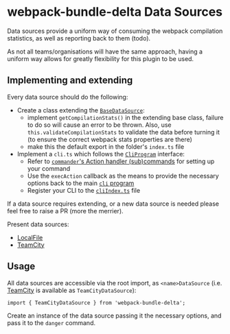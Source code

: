 # webpack-bundle-delta Data Sources

Data sources provide a uniform way of consuming the webpack compilation statistics, as well as reporting back to them (todo).

As not all teams/organisations will have the same approach, having a uniform way allows for greatly flexibility for this plugin to be used.

## Implementing and extending

Every data source should do the following:

- Create a class extending the [`BaseDataSource`](BaseDataSource.ts):
  - implement `getCompilationStats()` in the extending base class, failure to do so will cause an error to be thrown. Also, use `this.validateCompilationStats` to validate the data before turning it (to ensure the correct webpack stats properties are there)
  - make this the default export in the folder's `index.ts` file
- Implement a `cli.ts` which follows the [`CliProgram`](../CliProgram.ts) interface:
  - Refer to [`commander`'s Action handler (sub)commands](https://github.com/tj/commander.js#action-handler-subcommands) for setting up your command
  - Use the `execAction` callback as the means to provide the necessary options back to the main [`cli` program](../cli.ts)
  - Register your CLI to the [`cliIndex.ts`](./cliIndex.ts) file

If a data source requires extending, or a new data source is needed please feel free to raise a PR (more the merrier).

Present data sources:
- [LocalFile](LocalFile.ts)
- [TeamCity](TeamCity.ts)

## Usage

All data sources are accessible via the root import, as `<name>DataSource` (i.e. [TeamCity](./TeamCity) is available as `TeamCityDataSource`):

```
import { TeamCityDataSource } from 'webpack-bundle-delta';
```

Create an instance of the data source passing it the necessary options, and pass it to the `danger` command.
